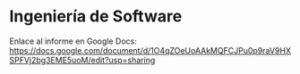 # Ingeniería de Software
Enlace al informe en Google Docs:
https://docs.google.com/document/d/1O4qZOeUoAAkMQFCJPu0p9raV9HXSPFVj2bg3EME5uoM/edit?usp=sharing
